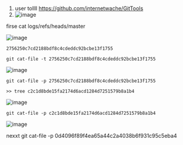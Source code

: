 # 
1. user tollll https://github.com/internetwache/GitTools
2. ![image](https://user-images.githubusercontent.com/65381453/136646924-cfcc29ef-f6be-4ce6-9012-a6dff8278193.png)

firse 
cat logs/refs/heads/master

![image](https://user-images.githubusercontent.com/65381453/136646941-de394707-7be5-4a4a-b120-8c52f84c4a86.png)

```
2756250c7cd2188bdf8c4cdeddc92bcbe13f1755
```
```
git cat-file -t 2756250c7cd2188bdf8c4cdeddc92bcbe13f1755

```
![image](https://user-images.githubusercontent.com/65381453/136646953-4004ead8-c42a-41d7-9707-fa9b25f21106.png)
```
git cat-file -p 2756250c7cd2188bdf8c4cdeddc92bcbe13f1755

>> tree c2c1d8bde15fa2174d6acd1284d7251579b8a1b4
```
![image](https://user-images.githubusercontent.com/65381453/136646970-c8149b3c-7376-4b06-ac68-7b40e715ddb3.png)

```
git cat-file -p c2c1d8bde15fa2174d6acd1284d7251579b8a1b4
```
![image](https://user-images.githubusercontent.com/65381453/136646981-52035ca0-ac3a-4d61-a965-586f1e449d18.png)

nexxt  git cat-file -p 0d4096f89f4ea65a44c2a4038b6f931c95c5eba4
